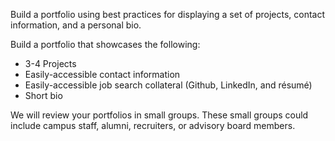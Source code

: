 Build a portfolio using best practices for displaying a set of projects, contact information, and a personal bio.

Build a portfolio that showcases the following:

* 3-4 Projects
* Easily-accessible contact information
* Easily-accessible job search collateral (Github, LinkedIn, and résumé)
* Short bio

We will review your portfolios in small groups. These small groups could include campus staff, alumni, recruiters, or advisory board members.
